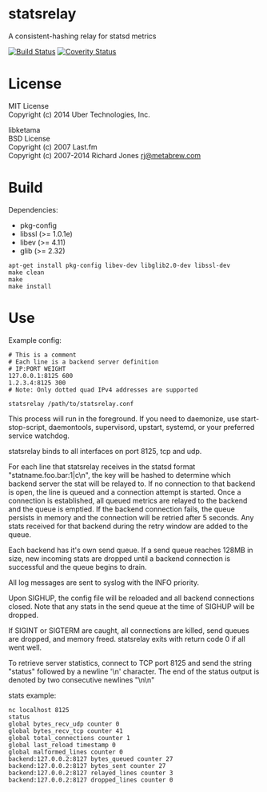 # statsrelay
A consistent-hashing relay for statsd metrics

[![Build Status](https://travis-ci.org/uber/statsrelay.svg?branch=master)](https://travis-ci.org/uber/statsrelay)
[![Coverity Status](https://scan.coverity.com/projects/2789)](https://scan.coverity.com/projects/2789/badge.svg)

# License
MIT License  
Copyright (c) 2014 Uber Technologies, Inc.

libketama  
BSD License  
Copyright (c) 2007 Last.fm  
Copyright (c) 2007-2014 Richard Jones <rj@metabrew.com>

# Build

Dependencies:
- pkg-config
- libssl (>= 1.0.1e)
- libev (>= 4.11)
- glib (>= 2.32)

```
apt-get install pkg-config libev-dev libglib2.0-dev libssl-dev
make clean
make
make install
```

# Use

Example config:
```
# This is a comment
# Each line is a backend server definition
# IP:PORT WEIGHT
127.0.0.1:8125 600
1.2.3.4:8125 300
# Note: Only dotted quad IPv4 addresses are supported
```

```
statsrelay /path/to/statsrelay.conf
```

This process will run in the foreground. If you need to daemonize, use
start-stop-script, daemontools, supervisord, upstart, systemd, or your
preferred service watchdog.

statsrelay binds to all interfaces on port 8125, tcp and udp.

For each line that statsrelay receives in the statsd format
"statname.foo.bar:1|c\n", the key will be hashed to determine which
backend server the stat will be relayed to. If no connection to that
backend is open, the line is queued and a connection attempt is
started. Once a connection is established, all queued metrics are
relayed to the backend and the queue is emptied. If the backend
connection fails, the queue persists in memory and the connection will
be retried after 5 seconds. Any stats received for that backend during
the retry window are added to the queue.

Each backend has it's own send queue. If a send queue reaches 128MB in
size, new incoming stats are dropped until a backend connection is
successful and the queue begins to drain.

All log messages are sent to syslog with the INFO priority.

Upon SIGHUP, the config file will be reloaded and all backend
connections closed. Note that any stats in the send queue at the time
of SIGHUP will be dropped.

If SIGINT or SIGTERM are caught, all connections are killed, send
queues are dropped, and memory freed. statsrelay exits with return
code 0 if all went well.

To retrieve server statistics, connect to TCP port 8125 and send the
string "status" followed by a newline '\n' character. The end of the
status output is denoted by two consecutive newlines "\n\n"

stats example:
```
nc localhost 8125
status
global bytes_recv_udp counter 0
global bytes_recv_tcp counter 41
global total_connections counter 1
global last_reload timestamp 0
global malformed_lines counter 0
backend:127.0.0.2:8127 bytes_queued counter 27
backend:127.0.0.2:8127 bytes_sent counter 27
backend:127.0.0.2:8127 relayed_lines counter 3
backend:127.0.0.2:8127 dropped_lines counter 0

```
